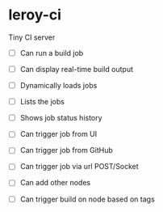 # leroy-ci
Tiny CI server

- [ ] Can run a build job
- [ ] Can display real-time build output
- [ ] Dynamically loads jobs
- [ ] Lists the jobs
- [ ] Shows job status history
- [ ] Can trigger job from UI
- [ ] Can trigger job from GitHub
- [ ] Can trigger job via url POST/Socket
- [ ] Can add other nodes
- [ ] Can trigger build on node based on tags

